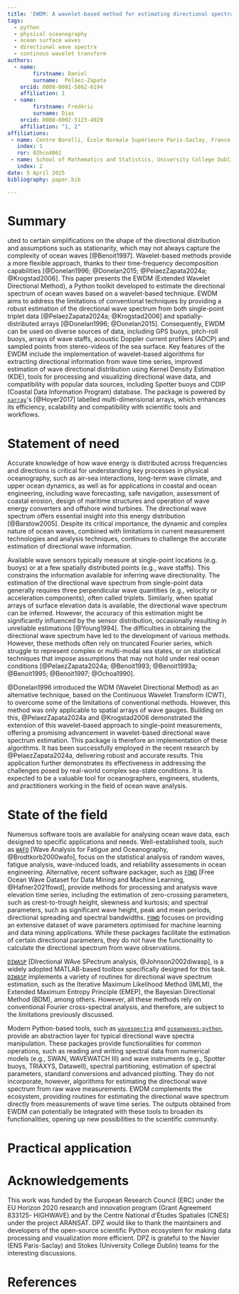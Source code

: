 ```yaml
---
title: 'EWDM: A wavelet-based method for estimating directional spectra of ocean waves'
tags:
  - python
  - physical oceanography
  - ocean surface waves
  - directional wave spectra
  - continous wavelet transform
authors:
  - name:
        firstname: Daniel
        surname:  Peláez-Zapata
    orcid: 0000-0001-5862-6194
    affiliation: 1
  - name:
        firstname: Frédéric
        surname: Dias
    orcid: 0000-0002-5123-4929
    affiliation: "1, 2"
affiliations:
 - name: Centre Borelli, École Normale Supérieure Paris-Saclay, France
   index: 1
   ror: 02hcn4061
 - name: School of Mathematics and Statistics, University College Dublin, Ireland
   index: 2
date: 5 April 2025
bibliography: paper.bib

---
```


# Summary

uted to certain simplifications on the shape of the directional distribution and assumptions such as stationarity, which may not always capture the complexity of ocean waves [@Benoit1997]. Wavelet-based methods provide a more flexible approach, thanks to their time-frequency decomposition capabilities [@Donelan1996; @Donelan2015; @PelaezZapata2024a; @Krogstad2006]. This paper presents the EWDM (Extended Wavelet Directional Method), a Python toolkit developed to estimate the directional spectrum of ocean waves based on a wavelet-based technique. EWDM aims to address the limitations of conventional techniques by providing a robust estimation of the directional wave spectrum from both single-point triplet data [@PelaezZapata2024a; @Krogstad2006] and spatially-distributed arrays [@Donelan1996; @Donelan2015]. Consequently, EWDM can be used on diverse sources of data, including GPS buoys, pitch-roll buoys, arrays of wave staffs, acoustic Doppler current profilers (ADCP) and sampled points from stereo-videos of the sea surface. Key features of the EWDM include the implementation of wavelet-based algorithms for extracting directional information from wave time series, improved estimation of wave directional distribution using Kernel Density Estimation (KDE), tools for processing and visualizing directional wave data, and compatibility with popular data sources, including Spotter buoys and CDIP (Coastal Data Information Program) database. The package is powered by [`xarray`](https://github.com/pydata/xarray)'s [@Hoyer2017] labelled multi-dimensional arrays, which enhances its efficiency, scalability and compatibility with scientific tools and workflows.


# Statement of need

Accurate knowledge of how wave energy is distributed across frequencies and directions is critical for understanding key processes in physical oceanography, such as air-sea interactions, long-term wave climate, and upper ocean dynamics, as well as for applications in coastal and ocean engineering, including wave forecasting, safe navigation, assessment of coastal erosion, design of maritime structures and operation of wave energy converters and offshore wind turbines. The directional wave spectrum offers essential insight into this energy distribution [@Barstow2005]. Despite its critical importance, the dynamic and complex nature of ocean waves, combined with limitations in current measurement technologies and analysis techniques, continues to challenge the accurate estimation of directional wave information.

Available wave sensors typically measure at single-point locations (e.g. buoys) or at a few spatially distributed points (e.g., wave staffs). This constrains the information available for inferring wave directionality. The estimation of the directional wave spectrum from single-point data generally requires three perpendicular wave quantities (e.g., velocity or acceleration components), often called triplets. Similarly, when spatial arrays of surface elevation data is available, the directional wave spectrum can be inferred. However, the accuracy of this estimation might be significantly influenced by the sensor distribution, occasionally resulting in unreliable estimations [@Young1994]. The difficulties in obtaining the directional wave spectrum have led to the development of various methods. However, these methods often rely on truncated Fourier series, which struggle to represent complex or multi-modal sea states, or on statistical techniques that impose assumptions that may not hold under real ocean conditions [@PelaezZapata2024a; @Benoit1993; @Benoit1993a; @Benoit1995; @Benoit1997; @Ochoa1990].

@Donelan1996 introduced the WDM (Wavelet Directional Method) as an alternative technique, based on the Continuous Wavelet Transform (CWT), to overcome some of the limitations of conventional methods. However, this method was only applicable to spatial arrays of wave gauges. Building on this, @PelaezZapata2024a and @Krogstad2006 demonstrated the extension of this wavelet-based approach to single-point measurements, offering a promising advancement in wavelet-based directional wave spectrum estimation. This package is therefore an implementation of these algorithms. It has been successfully employed in the recent research by @PelaezZapata2024a, delivering robust and accurate results. This application further demonstrates its effectiveness in addressing the challenges posed by real-world complex sea-state conditions. It is expected to be a valuable tool for oceanographers, engineers, students, and practitioners working in the field of ocean wave analysis.


# State of the field

Numerous software tools are available for analysing ocean wave data, each designed to specific applications and needs. Well-established tools, such as [`WAFO`](https://www.maths.lth.se/matstat/wafo/) [Wave Analysis for Fatigue and Oceanography, @Brodtkorb2000wafo], focus on the statistical analysis of random waves, fatigue analysis, wave-induced loads, and reliability assessments in ocean engineering. Alternative, recent software packager, such as [`FOWD`](https://github.com/dionhaefner/FOWD) [Free Ocean Wave Dataset for Data Mining and Machine Learning, @Hafner2021fowd], provide methods for processing and analysis wave elevation time series, including the estimation of zero-crossing parameters, such as crest-to-trough height, skewness and kurtosis; and spectral parameters, such as significant wave height, peak and mean periods, directional spreading and spectral bandwidths. [`FOWD`](https://github.com/dionhaefner/FOWD) focuses on providing an extensive dataset of wave parameters optimised for machine learning and data mining applications. While these packages facilitate the estimation of certain directional parameters, they do not have the functionality to calculate the directional spectrum from wave observations.

[`DIWASP`](https://github.com/metocean/diwasp) [DIrectional WAve SPectrum analysis, @Johnson2002diwasp], is a widely adopted MATLAB-based toolbox specifically designed for this task. [`DIWASP`](https://github.com/metocean/diwasp) implements a variety of routines for directional wave spectrum estimation, such as the Iterative Maximum Likelihood Method (IMLM), the Extended Maximum Entropy Principle (EMEP), the Bayesian Directional Method (BDM), among others. However, all these methods rely on conventional Fourier cross-spectral analysis, and therefore, are subject to the limitations previously discussed.

Modern Python-based tools, such as [`wavespectra`](https://github.com/wavespectra/wavespectra) and [`oceanwaves-python`](https://github.com/openearth/oceanwaves-python), provide an abstraction layer for typical directional wave spectra manipulation. These packages provide functionalities for common operations, such as reading and writing spectral data from numerical models (e.g., SWAN, WAVEWATCH III) and wave instruments (e.g., Spotter buoys, TRIAXYS, Datawell), spectral partitioning, estimation of spectral parameters, standard conversions and advanced plotting. They do not incorporate, however, algorithms for estimating the directional wave spectrum from raw wave measurements. EWDM complements the ecosystem, providing routines for estimating the directional wave spectrum directly from measurements of wave time series. The outputs obtained from EWDM can potentially be integrated with these tools to broaden its functionalities, opening up new possibilities to the scientific community.


# Practical application


# Acknowledgements

This work was funded by the European Research Council (ERC) under the EU Horizon 2020 research and innovation program (Grant Agreement 833125- HIGHWAVE) and by the Centre National d'Études Spatiales (CNES) under the project ARANSAT. DPZ would like to thank the maintainers and developers of the open-source scientific Python ecosystem for making data processing and visualization more efficient. DPZ is grateful to the Navier (ENS Paris-Saclay) and Stokes (University College Dublin) teams for the interesting discussions.


# References
